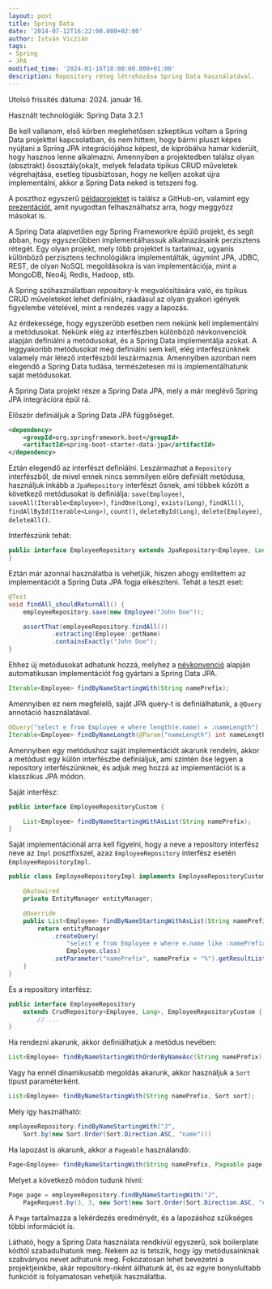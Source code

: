 ```yaml
---
layout: post
title: Spring Data
date: '2014-07-12T16:22:00.000+02:00'
author: István Viczián
tags:
- Spring
- JPA
modified_time: '2024-01-16T10:00:00.000+01:00'
description: Repository réteg létrehozása Spring Data használatával.
---
```


Utolsó frissítés dátuma: 2024. január 16.

Használt technológiák: Spring Data 3.2.1

Be kell vallanom, első körben meglehetősen szkeptikus voltam a Spring
Data projekttel kapcsolatban, és nem hittem, hogy bármi pluszt képes
nyújtani a Spring JPA integrációjához képest, de kipróbálva hamar
kiderült, hogy hasznos lenne alkalmazni. Amennyiben a projektedben
találsz olyan (absztrakt) ősosztály(oka)t, melyek feladata tipikus CRUD
műveletek végrehajtása, esetleg típusbiztosan, hogy ne kelljen azokat
újra implementálni, akkor a Spring Data neked is tetszeni fog.

A poszthoz egyszerű
[példaprojektet](https://github.com/vicziani/jtechlog-spring-data) is
találsz a GitHub-on, valamint egy
[prezentációt](http://www.jtechlog.hu/artifacts/2014-06_spring_data/2014-06_spring_data.html),
amit nyugodtan felhasználhatsz arra, hogy meggyőzz másokat is.

A Spring Data alapvetően egy Spring Frameworkre épülő projekt, és segít
abban, hogy egyszerűbben implementálhassuk alkalmazásaink perzisztens
rétegét. Egy olyan projekt, mely több projektet is tartalmaz, ugyanis
különböző perzisztens technológiákra implementálták, úgymint JPA, JDBC,
REST, de olyan NoSQL megoldásokra is van implementációja, mint a MongoDB,
Neo4j, Redis, Hadoop, stb.

A Spring szóhasználatban *repository*-k megvalósítására való, és tipikus
CRUD műveleteket lehet definiálni, ráadásul az olyan gyakori igények
figyelembe vételével, mint a rendezés vagy a lapozás.

Az érdekessége, hogy egyszerűbb esetben nem nekünk kell implementálni a
metódusokat. Nekünk elég az interfészben különböző névkonvenciók alapján
definiálni a metódusokat, és a Spring Data implementálja azokat. A
leggyakoribb metódusokat még definiálni sem kell, elég interfészünknek
valamely már létező interfészből leszármaznia. Amennyiben azonban nem
elegendő a Spring Data tudása, természetesen mi is implementálhatunk
saját metódusokat.

A Spring Data projekt része a Spring Data JPA, mely a már meglévő Spring
JPA integrációra épül rá. 

Először definiáljuk a Spring Data JPA függőséget.

```xml
<dependency>
    <groupId>org.springframework.boot</groupId>
    <artifactId>spring-boot-starter-data-jpa</artifactId>
</dependency>
```

Eztán elegendő az interfészt definiálni. Leszármazhat a `Repository`
interfészből, de mivel ennek nincs semmilyen előre definiált metódusa,
használjuk inkább a `JpaRepository` interfészt ősnek, ami többek között a következő
metódusokat is definiálja: `save(Employee)`, `saveAll(Iterable<Employee>)`,
`findOne(Long)`, `exists(Long)`, `findAll()`, `findAllById(Iterable<Long>)`,
`count()`, `deleteById(Long)`, `delete(Employee)`, `deleteAll()`.

Interfészünk tehát:

```java
public interface EmployeeRepository extends JpaRepository<Employee, Long> {
}
```

Eztán már azonnal használatba is vehetjük, hiszen ahogy említettem az
implementációt a Spring Data JPA fogja elkészíteni. Tehát a teszt eset:

```java
@Test
void findAll_shouldReturnAll() {
    employeeRepository.save(new Employee("John Doe"));

    assertThat(employeeRepository.findAll())
            .extracting(Employee::getName)
            .containsExactly("John Doe");
}
```

Ehhez új metódusokat adhatunk hozzá, melyhez a
[névkonvenció](https://docs.spring.io/spring-data/jpa/reference/jpa/query-methods.html)
alapján automatikusan implementációt fog gyártani a Spring Data JPA.

```java
Iterable<Employee> findByNameStartingWith(String namePrefix);
```

Amennyiben ez nem megfelelő, saját JPA query-t is definiálhatunk, a
`@Query` annotáció használatával.

```java
@Query("select e from Employee e where length(e.name) = :nameLength")
Iterable<Employee> findByNameLength(@Param("nameLength") int nameLength);
```

Amennyiben egy metódushoz saját implementációt akarunk rendelni, akkor a
metódust egy külön interfészbe definiáljuk, ami szintén őse legyen a
repository interfészünknek, és adjuk meg hozzá az implementációt is a
klasszikus JPA módon.

Saját interfész:

```java
public interface EmployeeRepositoryCustom {

    List<Employee> findByNameStartingWithAsList(String namePrefix);
}
```

Saját implementációnál arra kell figyelni, hogy a neve a repository 
interfész neve az `Impl` posztfixszel, azaz `EmployeeRepository`
interfész esetén `EmployeeRepositoryImpl`.

```java
public class EmployeeRepositoryImpl implements EmployeeRepositoryCustom {

    @Autowired
    private EntityManager entityManager;

    @Override
    public List<Employee> findByNameStartingWithAsList(String namePrefix) {
        return entityManager
            .createQuery(
                "select e from Employee e where e.name like :namePrefix", 
                Employee.class)
            .setParameter("namePrefix", namePrefix + "%").getResultList();
    }
}
```

És a repository interfész:

```java
public interface EmployeeRepository 
    extends CrudRepository<Employee, Long>, EmployeeRepositoryCustom {
        // ...
}
```

Ha rendezni akarunk, akkor definiálhatjuk a metódus nevében:

```java
List<Employee> findByNameStartingWithOrderByNameAsc(String namePrefix);
```

Vagy ha ennél dinamikusabb megoldás akarunk, akkor használjuk a `Sort`
típust paraméterként.

```java
List<Employee> findByNameStartingWith(String namePrefix, Sort sort);
```

Mely így használható:

```java
employeeRepository.findByNameStartingWith("J", 
    Sort.by(new Sort.Order(Sort.Direction.ASC, "name")))
```

Ha lapozást is akarunk, akkor a `Pageable` használandó:

```java
Page<Employee> findByNameStartingWith(String namePrefix, Pageable page);
```

Melyet a következő módon tudunk hívni:

```java
Page page = employeeRepository.findByNameStartingWith("J", 
    PageRequest.by(3, 3, new Sort(new Sort.Order(Sort.Direction.ASC, "name"))));
```

A `Page` tartalmazza a lekérdezés eredményét, és a lapozáshoz szükséges
többi információt is.

Látható, hogy a Spring Data használata rendkívül egyszerű, sok
boilerplate kódtól szabadulhatunk meg. Nekem az is tetszik, hogy így
metódusainknak szabványos nevet adhatunk meg. Fokozatosan lehet
bevezetni a projektjeinkbe, akár repository-nként állhatunk át, és az egyre
bonyolultabb funkcióit is folyamatosan vehetjük használatba.
